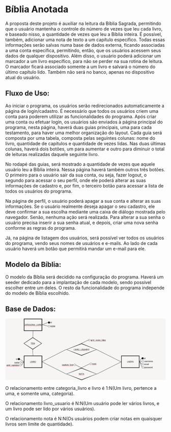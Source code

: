 # Bíblia Anotada

A proposta deste projeto é auxiliar na leitura da Bíblia Sagrada, permitindo que o usuário mantenha o controle do número de vezes que leu cada livro, e baseado nisso, a quantidade de vezes que leu a Bíblia inteira. É possível, também, adicionar uma nota de texto a um capítulo específico. Todas essas informações serão salvas numa base de dados externa, ficando associadas a uma conta específica, permitindo, então, que os usuários acessem seus dados de qualquer dispositivo. Além disso, o usuário poderá adicionar um marcador a um livro específico, para não se perder na sua rotina de leitura. O marcador ficará associado somente a um livro e salvará o número do último capítulo lido. Também não será no banco, apenas no dispositivo atual do usuário.

## Fluxo de Uso:

Ao iniciar o programa, os usuários serão redirecionados automaticamente a página de login/cadastro. É necessário que todos os usuários criem uma conta para poderem utilizar as funcionalidades do programa. Após criar uma conta ou efetuar login, os usuários são enviados à página principal do programa, nesta página, haverá duas guias principais, uma para cada testamento, para haver uma melhor organização do layout. Cada guia será composta por uma tabela, composta pelas seguintes colunas: nome do livro, quantidade de capítulos e quantidade de vezes lidas. Nas duas últimas colunas, haverá dois botões, um para aumentar e outro para diminuir o total de leituras realizadas daquele seguinte livro.

No rodapé das guias, será mostrado a quantidade de vezes que aquele usuário leu a Bíblia inteira. Nessa página haverá também outros três botões. O primeiro para o usuário sair da sua conta, ou seja, fazer logout, o segundo para acessar o seu perfil, onde ele poderá alterar as suas informações de cadastro e, por fim, o terceiro botão para acessar a lista de todos os usuários do programa.

Na página de perfil, o usuário poderá apagar a sua conta e alterar as suas informações. Se o usuário realmente deseja apagar o seu cadastro, ele deve confirmar a sua escolha mediante uma caixa de diálogo mostrada pelo navegador. Senão, nenhuma ação será realizada. Para alterar a sua senha o usuário precisa inserir a sua senha atual, e depois, criar uma nova senha conforme as regras do programa.

Já, na página de listagem dos usuários, será possível ver todos os usuários do programa, vendo seus nomes de usuários e e-mails. Ao lado de cada usuário haverá um botão que permitirá mandar um e-mail para ele.

## Modelo da Bíblia:

O modelo da Bíblia será decidido na configuração do programa. Haverá um seeder dedicado para a implantação de cada modelo, sendo possível escolher entre um deles. O resto da funcionalidade do programa independe do modelo de Bíblia escolhido.

## Base de Dados:

![DER da base de dados do programa](DER.png)

O relacionamento entre categoria_livro e livro é 1:N(Um livro, pertence a uma, e somente uma, categoria).

O relacionamento livro_usuario é N:N(Um usuário pode ler vários livros, e um livro pode ser lido por vários usuários).

O relacionamento nota é N:N(Os usuários podem criar notas em quaisquer livros sem limite de quantidade).
